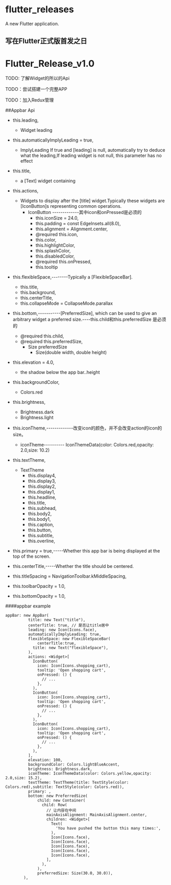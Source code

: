 # flutter_releases

A new Flutter application.

## 写在Flutter正式版首发之日
# Flutter_Release_v1.0


TODO: 了解Widget的所以的Api

TODO：尝试搭建一个完整APP

TODO：加入Redux管理

##Appbar Api


- this.leading,
 	- Widget leading
- this.automaticallyImplyLeading = true,
	- ImplyLeading If true and [leading] is null, automatically try to deduce what the leading,If leading widget is not null, this parameter has no effect
- this.title,
	- a [Text] widget containing
- this.actions,
	- Widgets to display after the [title] widget.Typically these widgets are [IconButton]s representing common operations.
		- IconButton   -------------其中icon和onPressed是必须的
			- this.iconSize = 24.0,
    		- this.padding = const EdgeInsets.all(8.0),
    		- this.alignment = Alignment.center,
    		- @required this.icon,
    		- this.color,
     		- this.highlightColor,
    		- this.splashColor,
    		- this.disabledColor,
    		- @required this.onPressed,
    		- this.tooltip
- this.flexibleSpace,--------Typically a [FlexibleSpaceBar].
	 - this.title,
    - this.background,
    - this.centerTitle,
    - this.collapseMode = CollapseMode.parallax

- this.bottom,-----------[PreferredSize], which can be used to give an arbitrary widget a preferred size.----this.child和this.preferredSize 是必须的
	 -  @required this.child,
  	 -  @required this.preferredSize,
	  	 -  Size preferredSize
		  	 -  Size(double width, double height)

- this.elevation = 4.0,
	- the shadow below the app bar..height
- this.backgroundColor,
	- Colors.red
- this.brightness,
	- Brightness.dark
	- Brightness.light
- this.iconTheme,-------------改变icon的颜色，并不会改变action的icon的size。
	- iconTheme---------- IconThemeData(color: Colors.red,opacity: 2.0,size: 10.2)
- this.textTheme,
	- TextTheme
		- this.display4,
    	- this.display3,
		- this.display2,
		- this.display1,
		- this.headline,
		- this.title,
		- this.subhead,
		- this.body2,
		- this.body1,
		- this.caption,
		- this.button,
		- this.subtitle,
		- this.overline,

- this.primary = true,-----Whether this app bar is being displayed at the top of the screen.
- this.centerTitle,-----Whether the title should be centered.
- this.titleSpacing = NavigationToolbar.kMiddleSpacing,
- this.toolbarOpacity = 1.0,
- this.bottomOpacity = 1.0,

####appbar example
```
appBar: new AppBar(
          title: new Text("title"),
          centerTitle: true, // 是否让title居中
          leading: new Icon(Icons.face),
          automaticallyImplyLeading: true,
          flexibleSpace: new FlexibleSpaceBar(
              centerTitle:true,
            title: new Text("flexibleSpace"),
          ),
          actions: <Widget>[
            IconButton(
              icon: Icon(Icons.shopping_cart),
              tooltip: 'Open shopping cart',
              onPressed: () {
                // ...
              },
            ),
            IconButton(
              icon: Icon(Icons.shopping_cart),
              tooltip: 'Open shopping cart',
              onPressed: () {
                // ...
              },
            ),
            IconButton(
              icon: Icon(Icons.shopping_cart),
              tooltip: 'Open shopping cart',
              onPressed: () {
                // ...
              },
            ),
          ],
          elevation: 100,
          backgroundColor: Colors.lightBlueAccent,
          brightness: Brightness.dark,
          iconTheme: IconThemeData(color: Colors.yellow,opacity: 2.0,size: 15.2),
          textTheme: TextTheme(title: TextStyle(color: Colors.red),subtitle: TextStyle(color: Colors.red)),
          primary: ,
          bottom: new PreferredSize(
              child: new Container(
                child: Row(
                  // 让内容在中间
                  mainAxisAlignment: MainAxisAlignment.center,
                  children: <Widget>[
                    Text(
                      'You have pushed the button this many times:',
                    ),
                    Icon(Icons.face),
                    Icon(Icons.face),
                    Icon(Icons.face),
                    Icon(Icons.face),
                    Icon(Icons.face),
                  ],
                ),
              ),
              preferredSize: Size(30.0, 30.0)),
        ),

```


